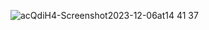 ![acQdiH4-Screenshot2023-12-06at14 41 37](https://github.com/user-attachments/assets/27a47734-99bf-4f15-9d5c-4913d666912a)

